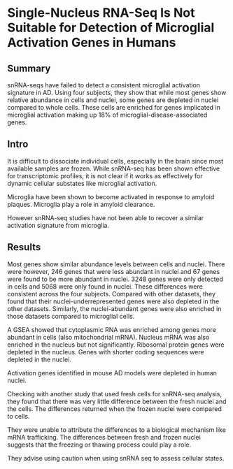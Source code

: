 # Single-Nucleus RNA-Seq Is Not Suitable for Detection of Microglial Activation Genes in Humans

## Summary

snRNA-seqs have failed to detect a consistent microglial activation signature in
AD. Using four subjects, they show that while most genes show relative abundance
in cells and nuclei, some genes are depleted in nuclei compared to whole cells.
These cells are enriched for genes implicated in microglial activation making up
18% of microglial-disease-associated genes.

## Intro

It is difficult to dissociate individual cells, especially in the brain since
most available samples are frozen. While snRNA-seq has been shown effective for
transcriptomic profiles, it is not clear if it works as effectively for dynamic
cellular substates like microglial activation.

Microglia have been shown to become activated in response to amyloid plaques.
Microglia play a role in amyloid clearance.

However snRNA-seq studies have not been able to recover a similar activation
signature from microglia.

## Results

Most genes show similar abundance levels between cells and nuclei. There were
however, 246 genes that were less abundant in nuclei and 67 genes were found to
be more abundant in nuclei. 3248 genes were only detected in cells and 5068 were
only found in nuclei. These differences were consistent across the four
subjects. Compared with other datasets, they found that their
nuclei-underrepresented genes were also depleted in the other datasets.
Similarly, the nuclei-abundant genes were also enriched in those datasets
compared to microglial cells.

A GSEA showed that cytoplasmic RNA was enriched among genes more abundant in
cells (also mitochondrial mRNA). Nucleus mRNA was also enriched in the nucleus
but not significantly. Ribosomal protein genes were depleted in the nucleus.
Genes with shorter coding sequences were depleted in the nuclei.

Activation genes identified in mouse AD models were depleted in human nuclei.

Checking with another study that used fresh cells for snRNA-seq analysis, they
found that there was very little difference between the fresh nuclei and the cells.
The differences returned when the frozen nuclei were compared to cells.

They were unable to attribute the differences to a biological mechanism like
mRNA trafficking. The differences between fresh and frozen nuclei suggests that
the freezing or thawing process could play a role.

They advise using caution when using snRNA seq to assess cellular states.
